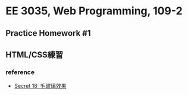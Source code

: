 # EE 3035, Web Programming, 109-2
## Practice Homework #1
## HTML/CSS練習


### reference
* [Secret 18: 毛玻璃效果](https://ithelp.ithome.com.tw/articles/10208692)